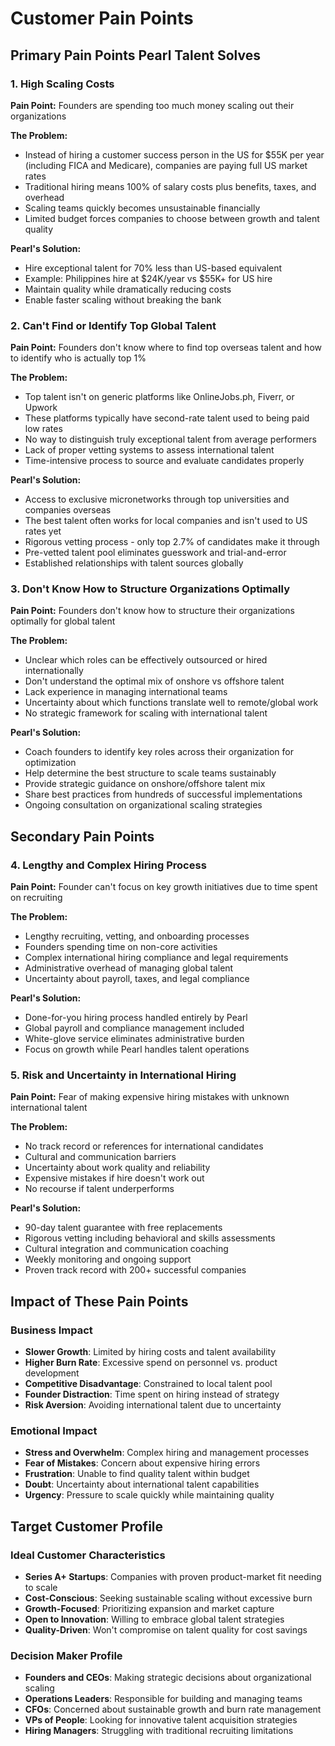 # Customer Pain Points

## Primary Pain Points Pearl Talent Solves

### 1. High Scaling Costs
**Pain Point:** Founders are spending too much money scaling out their organizations

**The Problem:**
- Instead of hiring a customer success person in the US for $55K per year (including FICA and Medicare), companies are paying full US market rates
- Traditional hiring means 100% of salary costs plus benefits, taxes, and overhead
- Scaling teams quickly becomes unsustainable financially
- Limited budget forces companies to choose between growth and talent quality

**Pearl's Solution:**
- Hire exceptional talent for 70% less than US-based equivalent
- Example: Philippines hire at $24K/year vs $55K+ for US hire
- Maintain quality while dramatically reducing costs
- Enable faster scaling without breaking the bank

### 2. Can't Find or Identify Top Global Talent
**Pain Point:** Founders don't know where to find top overseas talent and how to identify who is actually top 1%

**The Problem:**
- Top talent isn't on generic platforms like OnlineJobs.ph, Fiverr, or Upwork
- These platforms typically have second-rate talent used to being paid low rates
- No way to distinguish truly exceptional talent from average performers
- Lack of proper vetting systems to assess international talent
- Time-intensive process to source and evaluate candidates properly

**Pearl's Solution:**
- Access to exclusive micronetworks through top universities and companies overseas  
- The best talent often works for local companies and isn't used to US rates yet
- Rigorous vetting process - only top 2.7% of candidates make it through
- Pre-vetted talent pool eliminates guesswork and trial-and-error
- Established relationships with talent sources globally

### 3. Don't Know How to Structure Organizations Optimally
**Pain Point:** Founders don't know how to structure their organizations optimally for global talent

**The Problem:**
- Unclear which roles can be effectively outsourced or hired internationally
- Don't understand the optimal mix of onshore vs offshore talent
- Lack experience in managing international teams
- Uncertainty about which functions translate well to remote/global work
- No strategic framework for scaling with international talent

**Pearl's Solution:**
- Coach founders to identify key roles across their organization for optimization
- Help determine the best structure to scale teams sustainably
- Provide strategic guidance on onshore/offshore talent mix
- Share best practices from hundreds of successful implementations
- Ongoing consultation on organizational scaling strategies

## Secondary Pain Points

### 4. Lengthy and Complex Hiring Process
**Pain Point:** Founder can't focus on key growth initiatives due to time spent on recruiting

**The Problem:**
- Lengthy recruiting, vetting, and onboarding processes
- Founders spending time on non-core activities
- Complex international hiring compliance and legal requirements
- Administrative overhead of managing global talent
- Uncertainty about payroll, taxes, and legal compliance

**Pearl's Solution:**
- Done-for-you hiring process handled entirely by Pearl
- Global payroll and compliance management included
- White-glove service eliminates administrative burden
- Focus on growth while Pearl handles talent operations

### 5. Risk and Uncertainty in International Hiring
**Pain Point:** Fear of making expensive hiring mistakes with unknown international talent

**The Problem:**
- No track record or references for international candidates
- Cultural and communication barriers
- Uncertainty about work quality and reliability
- Expensive mistakes if hire doesn't work out
- No recourse if talent underperforms

**Pearl's Solution:**
- 90-day talent guarantee with free replacements
- Rigorous vetting including behavioral and skills assessments
- Cultural integration and communication coaching
- Weekly monitoring and ongoing support
- Proven track record with 200+ successful companies

## Impact of These Pain Points

### Business Impact
- **Slower Growth**: Limited by hiring costs and talent availability
- **Higher Burn Rate**: Excessive spend on personnel vs. product development
- **Competitive Disadvantage**: Constrained to local talent pool
- **Founder Distraction**: Time spent on hiring instead of strategy
- **Risk Aversion**: Avoiding international talent due to uncertainty

### Emotional Impact
- **Stress and Overwhelm**: Complex hiring and management processes
- **Fear of Mistakes**: Concern about expensive hiring errors
- **Frustration**: Unable to find quality talent within budget
- **Doubt**: Uncertainty about international talent capabilities
- **Urgency**: Pressure to scale quickly while maintaining quality

## Target Customer Profile

### Ideal Customer Characteristics
- **Series A+ Startups**: Companies with proven product-market fit needing to scale
- **Cost-Conscious**: Seeking sustainable scaling without excessive burn
- **Growth-Focused**: Prioritizing expansion and market capture
- **Open to Innovation**: Willing to embrace global talent strategies
- **Quality-Driven**: Won't compromise on talent quality for cost savings

### Decision Maker Profile
- **Founders and CEOs**: Making strategic decisions about organizational scaling
- **Operations Leaders**: Responsible for building and managing teams
- **CFOs**: Concerned about sustainable growth and burn rate management
- **VPs of People**: Looking for innovative talent acquisition strategies
- **Hiring Managers**: Struggling with traditional recruiting limitations

